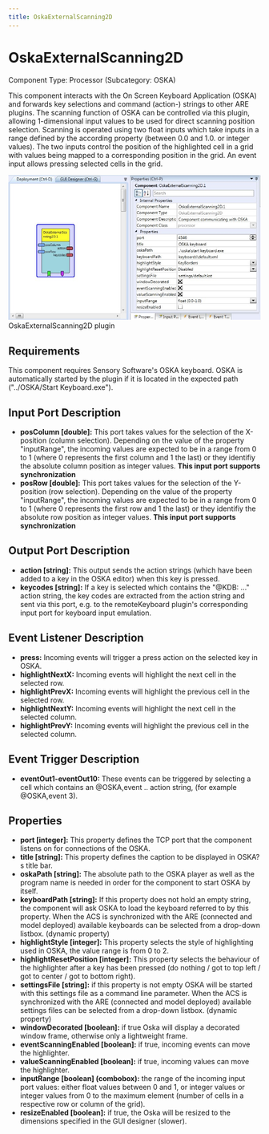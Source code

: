 ```yaml
---
title: OskaExternalScanning2D
---
```


# OskaExternalScanning2D

Component Type: Processor (Subcategory: OSKA)

This component interacts with the On Screen Keyboard Application (OSKA) and forwards key selections and command (action-) strings to other ARE plugins. The scanning function of OSKA can be controlled via this plugin, allowing 1-dimensional input values to be used for direct scanning position selection. Scanning is operated using two float inputs which take inputs in a range defined by the according property (between 0.0 and 1.0. or integer values). The two inputs control the position of the highlighted cell in a grid with values being mapped to a corresponding position in the grid. An event input allows pressing selected cells in the grid.

![Screenshot: OskaExternalScanning2D plugin](./img/OskaExternalScanning2D.jpg "Screenshot: OskaExternalScanning2D plugin")  
OskaExternalScanning2D plugin

## Requirements

This component requires Sensory Software's OSKA keyboard. OSKA is automatically started by the plugin if it is located in the expected path ("../OSKA/Start Keyboard.exe").

## Input Port Description

- **posColumn \[double\]:** This port takes values for the selection of the X-position (column selection). Depending on the value of the property "inputRange", the incoming values are expected to be in a range from 0 to 1 (where 0 represents the first column and 1 the last) or they identifiy the absolute column position as integer values. **This input port supports synchronization**
- **posRow \[double\]:** This port takes values for the selection of the Y-position (row selection). Depending on the value of the property "inputRange", the incoming values are expected to be in a range from 0 to 1 (where 0 represents the first row and 1 the last) or they identifiy the absolute row position as integer values. **This input port supports synchronization**

## Output Port Description

- **action \[string\]:** This output sends the action strings (which have been added to a key in the OSKA editor) when this key is pressed.
- **keycodes \[string\]:** If a key is selected which contains the "@KDB: ..." action string, the key codes are extracted from the action string and sent via this port, e.g. to the remoteKeyboard plugin's corresponding input port for keyboard input emulation.

## Event Listener Description

- **press:** Incoming events will trigger a press action on the selected key in OSKA.
- **highlightNextX:** Incoming events will highlight the next cell in the selected row.
- **highlightPrevX:** Incoming events will highlight the previous cell in the selected row.
- **highlightNextY:** Incoming events will highlight the next cell in the selected column.
- **highlightPrevY:** Incoming events will highlight the previous cell in the selected column.

## Event Trigger Description

- **eventOut1-eventOut10:** These events can be triggered by selecting a cell which contains an @OSKA,event .. action string, (for example @OSKA,event 3).

## Properties

- **port \[integer\]:** This property defines the TCP port that the component listens on for connections of the OSKA.
- **title \[string\]:** This property defines the caption to be displayed in OSKA?s title bar.
- **oskaPath \[string\]:** The absolute path to the OSKA player as well as the program name is needed in order for the component to start OSKA by itself.
- **keyboardPath \[string\]:** If this property does not hold an empty string, the component will ask OSKA to load the keyboard referred to by this property. When the ACS is synchronized with the ARE (connected and model deployed) available keyboards can be selected from a drop-down listbox. (dynamic property)
- **highlightStyle \[integer\]:** This property selects the style of highlighting used in OSKA, the value range is from 0 to 2.
- **highlightResetPosition \[integer\]:** This property selects the behaviour of the highlighter after a key has been pressed (do nothing / got to top left / got to center / got to bottom right).
- **settingsFile \[string\]:** if this property is not empty OSKA will be started with this settings file as a command line parameter. When the ACS is synchronized with the ARE (connected and model deployed) available settings files can be selected from a drop-down listbox. (dynamic property)
- **windowDecorated \[boolean\]:** if true Oska will display a decorated window frame, otherwise only a lightweight frame.
- **eventScanningEnabled \[boolean\]:** if true, incoming events can move the highlighter.
- **valueScanningEnabled \[boolean\]:** if true, incoming values can move the highlighter.
- **inputRange \[boolean\] (combobox):** the range of the incoming input port values: either float values between 0 and 1, or integer values or integer values from 0 to the maximum element (number of cells in a respective row or column of the grid).
- **resizeEnabled \[boolean\]:** if true, the Oska will be resized to the dimensions specified in the GUI designer (slower).
